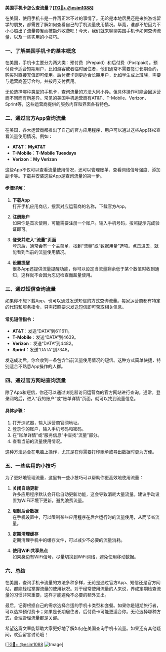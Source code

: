 **美国手机卡怎么查流量？[[TG💪+ @esim1088](https://t.me/s/esim1088)]**

在美国，使用手机卡是一件再正常不过的事情了。无论是本地居民还是来旅游或留学的朋友，都需要了解如何查看自己的手机流量使用情况。毕竟，谁都不想因为不小心超出了流量套餐而被额外收费吧！今天，我们就来聊聊美国手机卡如何查询流量，以及一些实用的小技巧。

### **一、了解美国手机卡的基本概念**

在美国，手机卡主要分为两大类：预付费（Prepaid）和后付费（Postpaid）。预付费卡适合短期用户，比如游客或者临时居住者，他们通常不需要签订长期合约，购买时直接充值即可使用。后付费卡则更适合长期用户，比如学生或上班族，需要与运营商签订合约，并按月支付费用。

无论选择哪种类型的手机卡，查询流量的方法大同小异。但具体操作可能会因运营商不同而有所差异。常见的美国手机运营商有AT&T、T-Mobile、Verizon、Sprint等，这些运营商提供的服务内容和界面各有特色。

### **二、通过官方App查询流量**

在美国，各大运营商都推出了自己的官方应用程序，用户可以通过这些App轻松查看流量使用情况。例如：

- **AT&T：MyAT&T**
- **T-Mobile：T-Mobile Tuesdays**
- **Verizon：My Verizon**

这些App不仅可以查看流量使用情况，还可以管理账单、查看网络信号强度、添加副卡等。下载并安装这些App是查询流量的第一步。

#### **步骤详解：**

1. **下载App**  
   打开手机应用商店，搜索对应运营商的名称，下载官方App。

2. **注册账户**  
   如果你是首次使用，可能需要注册一个账户。输入手机号码，按照提示完成验证即可。

3. **登录并进入“流量”页面**  
   登录后，通常会有一个主菜单，找到“流量”或“数据用量”选项。点击进去，就能看到当前的流量使用情况。

4. **设置提醒**  
   很多App还提供流量提醒功能，你可以设定当流量剩余低于某个数值时收到通知，这样就不会因为忘记检查而超量使用。

### **三、通过短信查询流量**

如果你不想下载App，也可以通过发送短信的方式查询流量。每家运营商都有特定的代码和服务指令，只需按照要求发送短信即可获取相关信息。

#### **常见短信指令：**

- **AT&T**：发送“DATA”到611611。
- **T-Mobile**：发送“DATA”到4639。
- **Verizon**：发送“DATA”到4482。
- **Sprint**：发送“DATA”到7348。

发送成功后，你会收到一条包含当前流量使用情况的短信。这种方式简单快捷，特别适合不熟悉App操作的人群。

### **四、通过官方网站查询流量**

除了App和短信，你还可以通过浏览器访问运营商的官方网站进行查询。通常，登录网站后，进入“我的账户”或“账单详情”页面，就可以找到流量信息。

#### **具体步骤：**

1. 打开浏览器，输入运营商官网地址。
2. 登录你的账户，输入手机号码和密码。
3. 在“账单详情”或“服务信息”中查找“流量”部分。
4. 查看当前的流量使用情况。

这种方法适合在电脑上操作，尤其是在你需要打印账单或导出数据时更为方便。

### **五、一些实用的小技巧**

为了更好地管理流量，这里有一些小技巧可以帮助你更高效地使用流量：

1. **关闭自动更新**  
   许多应用程序默认会开启自动更新功能，这会导致消耗大量流量。建议手动设置为WiFi环境下更新，避免浪费流量。

2. **限制后台数据**  
   在手机设置中，可以限制某些应用程序在后台运行时的流量使用，从而节省流量。

3. **定期清理缓存**  
   定期清理手机中的缓存文件，可以减少不必要的流量消耗。

4. **使用WiFi共享热点**  
   如果身边有WiFi信号，尽量切换到WiFi网络，避免使用移动数据。

### **六、总结**

在美国，查询手机卡流量的方法多种多样，无论是通过官方App、短信还是官方网站，都能轻松掌握流量的使用状况。对于经常使用流量的人来说，养成定期检查流量的习惯非常重要，这样才能避免不必要的额外支出。

最后，记得根据自己的需求选择合适的手机卡类型和套餐。如果你是短期旅行者，可以选择预付费卡；如果是长期居住者，后付费卡可能更适合你。无论选择哪种方式，合理管理流量都是关键。

希望这篇文章能帮助大家更好地了解如何在美国查询手机卡流量。如果还有其他疑问，欢迎留言讨论哦！

[[TG💪+ @esim1088](https://t.me/s/esim1088) ![Image](https://i.postimg.cc/4NQfJmqS/Snipaste-2025-05-13-00-14-12.png)]